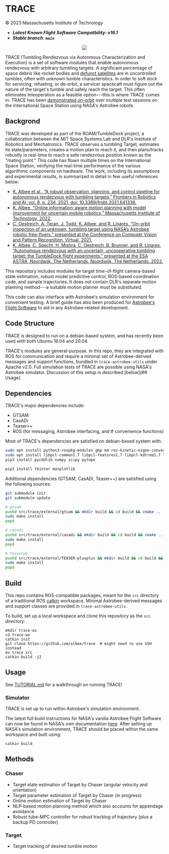 # TRACE

© 2023 Massachusetts Institute of Technology

* ***Latest Known Flight Software Compatbility: v16.1***
* ***Stable branch: `main`***

<p align="center">
  <img src="/img/astrobee_td.gif" />
</p>

TRACE (Tumbling Rendezvous via Autonmous Characterization and Execution) is a set of software modules that enable autonomous rendezvous with arbitrary tumbling targets. A significant percentage of space debris like rocket bodies and [defunct satellites](https://earth.esa.int/eogateway/missions/envisat) are in uncontrolled tumbles, often with unknown tumble characteristics. In order to soft dock for servicing, refueling, or de-orbit, a servicer spacecaft must figure out the nature of the target's tumble and safely reach the target. This often eliminates teleoperation as a feasible option---this is where TRACE comes in. TRACE has been [demonstrated on-orbit](https://spectrum.ieee.org/space-junk-astrobee) over multiple test sessions on the International Space Station using NASA's Astrobee robots. 

## Backgrond
TRACE was developed as part of the ROAM/TumbleDock project, a collaboration between the MIT Space Systems Lab and DLR's Institute of Robotics and Mechatronics. TRACE observes a tumbling Target, estimates its state/parameters, creates a motion plan to reach it, and then plans/tracks robustly in real-time to reach a safe rendezvous position known as the "mating point." This code has flown multiple times on the International Space Station, verifying the real-time performance of the various algorithmic components on hardware. The work, including its assumptions and experimental results, is summarized in detail in few useful references below:

- [K. Albee et al., “A robust observation, planning, and control pipeline for autonomous rendezvous with tumbling targets,” Frontiers in Robotics and AI, vol. 8, p. 234, 2021, doi: 10.3389/frobt.2021.641338.](https://www.frontiersin.org/articles/10.3389/frobt.2021.641338/full)
- [K. Albee, “Online information-aware motion planning with model improvement for uncertain mobile robotics,” Massachusetts Institute of Technology, 2022.](https://dspace.mit.edu/handle/1721.1/144796)
- [C. Oestreich, A. Teran, J. Todd, K. Albee, and R. Linares, “On-orbit inspection of an unknown, tumbling target using NASA’s Astrobee robotic free-flyers,” presented at the Conference on Computer Vision and Pattern Recognition, Virtual, 2021.](https://openaccess.thecvf.com/content/CVPR2021W/AI4Space/papers/Oestreich_On-Orbit_Inspection_of_an_Unknown_Tumbling_Target_Using_NASAs_Astrobee_CVPRW_2021_paper.pdf)
- [K. Albee, C. Specht, H. Mishra, C. Oestreich, B. Brunner, and R. Linares, “Autonomous rendezvous with an uncertain, uncooperative tumbling target: the TumbleDock flight experiments,” presented at the ESA ASTRA, Noordwijk, The Netherlands, Noordwijk, The Netherlands, 2022.](https://elib.dlr.de/189550/)

This repository includes modules for target time-of-flight camera-based state estimation, robust model predictive control, ROS-based coordination code, and sample trajectories. It does not contain DLR's separate motion planning method---a suitable motion planner must be substituted.

This code can also interface with Astrobee's simulation environment for convenient testing. A brief guide has also been produced for [Astrobee's Flight Software](https://github.com/albee/a-brief-guide-to-astrobee) to aid in any Astrobee-related development. 


## Code Structure
TRACE is designed to run on a debian-based system, and has recently been used with both Ubuntu 16.04 and 20.04.

TRACE's modules are general-purpose. In this repo, they are integrated with ROS for communication and require a minimal set of Astrobee-derived messages and support functions, bundled in `trace-astrobee-utils` under Apache v2.0. Full simulation tests of TRACE are possible using NASA's Astrobee simulator. Discussion of this setup is described [below](## Usage).

## Dependencies
TRACE's major dependencies include:

- GTSAM
- CasADi
- Teaser++
- ROS (for messaging, Astrobee interfacing, and tf convenience functions)

Most of TRACE's dependencies are satisfied on debian-based system with:

```bash
sudo apt install python3-rospkg-modules gmp m4 ros-kinetic-eigen-conversions libccd libeigen python-dev
sudo apt install libpcl-common1.7 libpcl-features1.7 libpcl-kdtree1.7 libpcl-octree1.7 clibpcl-search1.7 libpcl-filters1.7 libpcl-sample-consensus1.7
pip3 install pycddlib numpy scipy pytope

pip3 install tkinter matplotlib
```

Additional dependencies (GTSAM, CasADi, Teaser++) are satisfied using the following sources:

```bash
git submodule init
git submodule update

# gtsam
pushd src/trace/external/gtsam && mkdir build && cd build && cmake .. -DGTSAM_BUILD_WITH_MARCH_NATIVE=OFF -DGTSAM_USE_SYSTEM_EIGEN=ON &&  make -j2
sudo make install
popd

# casadi
pushd src/trace/external/casadi && mkdir build && cd build && cmake .. && make -j2
sudo make install
popd

# teaserpp
pushd src/trace/external/TEASER-plusplus && mkdir build && cd build && cmake .. -DBUILD_TEASER_FPFH=ON &&  make -j2
sudo make install
popd
```

## Build
This repo contains ROS-compatible packages, meant for the `src` directory of a traditional ROS [catkin](http://wiki.ros.org/catkin) workspace. Minimal Astrobee-derived messages and support classes are provided in `trace-astrobee-utils`.

To build, set up a local workspace and clone this repository as the `src` directory:

```
mkdir trace-ws
cd trace-ws
catkin init
git clone https://github.com/albee/trace  # might need to use SSH instead
mv trace src
catkin build -j2
```

## Usage
See [TUTORIAL.md]() for a walkthrough on running TRACE!

### Simulator
TRACE is set up to run within Astrobee's simulation environment.

The latest full build instructions for NASA's vanilla Astrobee Flight Software can now be found in NASA's own documentation [here](https://nasa.github.io/astrobee/html/install-nonNASA.html). After setting up NASA's simulation environment, TRACE should be placed within the same workspace and built using:

```
catkin build
```


## Methods

### Chaser
- Target state estimation of Target by Chaser (angular velocity and orientation)
- Target parameter estimation of Target by Chaser (in progress)
- Online motion estimation of Target by Chaser
- NLP-based motion planning method which also accounts for appendage avoidance
- Robust tube-MPC controller for robust tracking of trajectory (plus a backup PD controller)

### Target
- Target tracking of desired tumble motion
